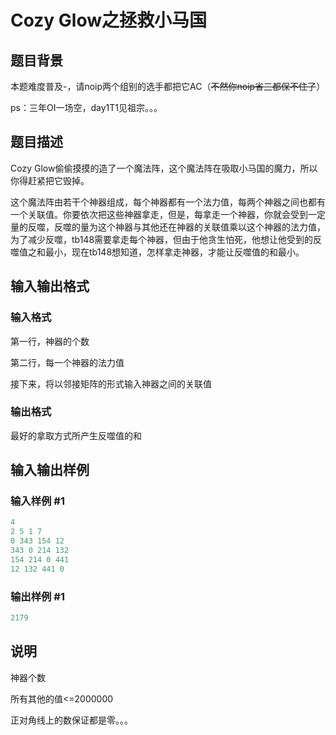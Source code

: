 # Cozy Glow之拯救小马国

## 题目背景

本题难度普及-，请noip两个组别的选手都把它AC（~~不然你noip省三都保不住了~~）

ps：三年OI一场空，day1T1见祖宗。。。

## 题目描述

Cozy Glow偷偷摸摸的造了一个魔法阵，这个魔法阵在吸取小马国的魔力，所以你得赶紧把它毁掉。

这个魔法阵由若干个神器组成，每个神器都有一个法力值，每两个神器之间也都有一个关联值。你要依次把这些神器拿走，但是，每拿走一个神器，你就会受到一定量的反噬，反噬的量为这个神器与其他还在神器的关联值乘以这个神器的法力值，为了减少反噬，tb148需要拿走每个神器，但由于他贪生怕死，他想让他受到的反噬值之和最小，现在tb148想知道，怎样拿走神器，才能让反噬值的和最小。

## 输入输出格式

### 输入格式

第一行，神器的个数

第二行，每一个神器的法力值

接下来，将以邻接矩阵的形式输入神器之间的关联值

### 输出格式

最好的拿取方式所产生反噬值的和

## 输入输出样例

### 输入样例 #1

```cpp
4
2 5 1 7
0 343 154 12
343 0 214 132
154 214 0 441
12 132 441 0
```


### 输出样例 #1

```cpp
2179
```


## 说明

神器个数

所有其他的值<=2000000

正对角线上的数保证都是零。。。


